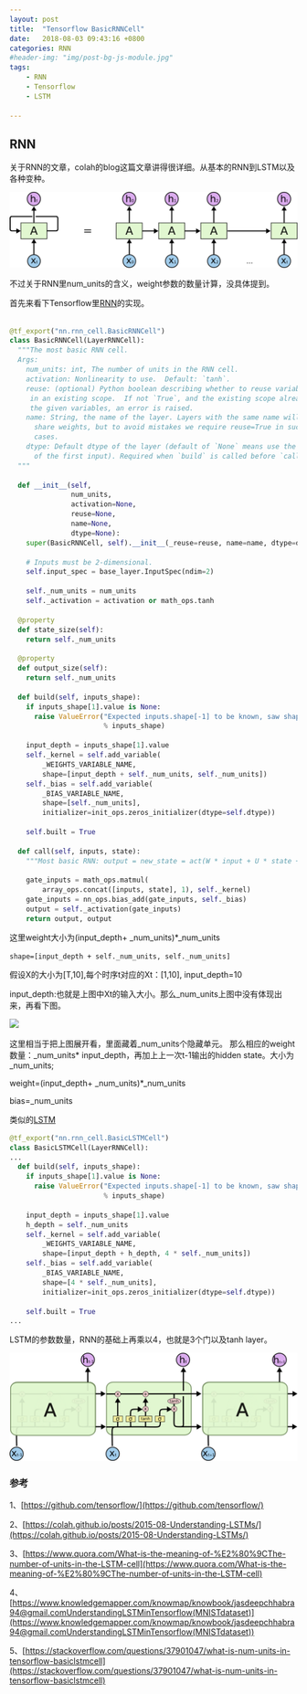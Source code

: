 ```yaml
---
layout: post
title:  "Tensorflow BasicRNNCell"
date:   2018-08-03 09:43:16 +0800
categories: RNN
#header-img: "img/post-bg-js-module.jpg"
tags:
    - RNN 
    - Tensorflow 
    - LSTM 

---
```



## RNN

关于RNN的文章，colah的blog这篇文章讲得很详细。从基本的RNN到LSTM以及各种变种。

![](/img/article/2018-08-03-RNN-unrolled.png)

不过关于RNN里num_units的含义，weight参数的数量计算，没具体提到。

首先来看下Tensorflow里[RNN](https://github.com/tensorflow/tensorflow/blob/be3d22844025e42e177a21479f3ae73bc5351c1f/tensorflow/python/ops/rnn_cell_impl.py#L333)的实现。


``` python

@tf_export("nn.rnn_cell.BasicRNNCell")
class BasicRNNCell(LayerRNNCell):
  """The most basic RNN cell.
  Args:
    num_units: int, The number of units in the RNN cell.
    activation: Nonlinearity to use.  Default: `tanh`.
    reuse: (optional) Python boolean describing whether to reuse variables
     in an existing scope.  If not `True`, and the existing scope already has
     the given variables, an error is raised.
    name: String, the name of the layer. Layers with the same name will
      share weights, but to avoid mistakes we require reuse=True in such
      cases.
    dtype: Default dtype of the layer (default of `None` means use the type
      of the first input). Required when `build` is called before `call`.
  """

  def __init__(self,
               num_units,
               activation=None,
               reuse=None,
               name=None,
               dtype=None):
    super(BasicRNNCell, self).__init__(_reuse=reuse, name=name, dtype=dtype)

    # Inputs must be 2-dimensional.
    self.input_spec = base_layer.InputSpec(ndim=2)

    self._num_units = num_units
    self._activation = activation or math_ops.tanh

  @property
  def state_size(self):
    return self._num_units

  @property
  def output_size(self):
    return self._num_units

  def build(self, inputs_shape):
    if inputs_shape[1].value is None:
      raise ValueError("Expected inputs.shape[-1] to be known, saw shape: %s"
                       % inputs_shape)

    input_depth = inputs_shape[1].value
    self._kernel = self.add_variable(
        _WEIGHTS_VARIABLE_NAME,
        shape=[input_depth + self._num_units, self._num_units])
    self._bias = self.add_variable(
        _BIAS_VARIABLE_NAME,
        shape=[self._num_units],
        initializer=init_ops.zeros_initializer(dtype=self.dtype))

    self.built = True

  def call(self, inputs, state):
    """Most basic RNN: output = new_state = act(W * input + U * state + B)."""

    gate_inputs = math_ops.matmul(
        array_ops.concat([inputs, state], 1), self._kernel)
    gate_inputs = nn_ops.bias_add(gate_inputs, self._bias)
    output = self._activation(gate_inputs)
    return output, output

```

这里weight大小为(input_depth+ \_num\_units)*\_num\_units

```shape=[input_depth + self._num_units, self._num_units]```

假设X的大小为[T,10],每个时序t对应的Xt：[1,10], input_depth=10

input_depth:也就是上图中Xt的输入大小。那么\_num\_units上图中没有体现出来，再看下图。

![](/img/article/2018-08-03-num_units.png)

这里相当于把上图展开看，里面藏着\_num\_units个隐藏单元。
那么相应的weight数量：\_num\_units* input_depth，再加上上一次t-1输出的hidden state。大小为\_num\_units;

weight=(input_depth+ \_num\_units)*\_num\_units

bias=\_num\_units

类似的[LSTM](https://github.com/tensorflow/tensorflow/blob/be3d22844025e42e177a21479f3ae73bc5351c1f/tensorflow/python/ops/rnn_cell_impl.py#L519)

``` python
@tf_export("nn.rnn_cell.BasicLSTMCell")
class BasicLSTMCell(LayerRNNCell):
...
  def build(self, inputs_shape):
    if inputs_shape[1].value is None:
      raise ValueError("Expected inputs.shape[-1] to be known, saw shape: %s"
                       % inputs_shape)

    input_depth = inputs_shape[1].value
    h_depth = self._num_units
    self._kernel = self.add_variable(
        _WEIGHTS_VARIABLE_NAME,
        shape=[input_depth + h_depth, 4 * self._num_units])
    self._bias = self.add_variable(
        _BIAS_VARIABLE_NAME,
        shape=[4 * self._num_units],
        initializer=init_ops.zeros_initializer(dtype=self.dtype))

    self.built = True
...

```
LSTM的参数数量，RNN的基础上再乘以4，也就是3个门以及tanh layer。

![](/img/article/2018-08-03-LSTM3-chain.png)


### 参考

1、[https://github.com/tensorflow/](https://github.com/tensorflow/)

2、[https://colah.github.io/posts/2015-08-Understanding-LSTMs/](https://colah.github.io/posts/2015-08-Understanding-LSTMs/)

3、[https://www.quora.com/What-is-the-meaning-of-%E2%80%9CThe-number-of-units-in-the-LSTM-cell](https://www.quora.com/What-is-the-meaning-of-%E2%80%9CThe-number-of-units-in-the-LSTM-cell)

4、[https://www.knowledgemapper.com/knowmap/knowbook/jasdeepchhabra94@gmail.comUnderstandingLSTMinTensorflow(MNISTdataset)](https://www.knowledgemapper.com/knowmap/knowbook/jasdeepchhabra94@gmail.comUnderstandingLSTMinTensorflow(MNISTdataset))

5、[https://stackoverflow.com/questions/37901047/what-is-num-units-in-tensorflow-basiclstmcell](https://stackoverflow.com/questions/37901047/what-is-num-units-in-tensorflow-basiclstmcell)

